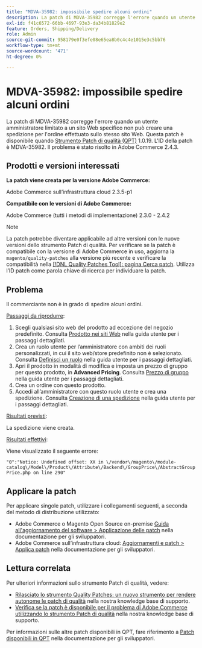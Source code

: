 ```yaml
---
title: "MDVA-35982: impossibile spedire alcuni ordini"
description: La patch di MDVA-35982 corregge l'errore quando un utente amministratore limitato a un sito Web specifico non può creare una spedizione per l'ordine effettuato sullo stesso sito Web. Questa patch è disponibile quando è installato [Quality Patches Tool (QPT)](/help/announcements/adobe-commerce-announcements/magento-quality-patches-released-new-tool-to-self-serve-quality-patches.md) 1.0.19. L'ID della patch è MDVA-35982. Il problema è stato risolto in Adobe Commerce 2.4.3.
exl-id: f41c6572-66bb-4697-93e3-da34b81829e2
feature: Orders, Shipping/Delivery
role: Admin
source-git-commit: 958179e0f3efe08e65ea8b0c4c4e1015e3c5bb76
workflow-type: tm+mt
source-wordcount: '471'
ht-degree: 0%

---
```


# MDVA-35982: impossibile spedire alcuni ordini

La patch di MDVA-35982 corregge l&#39;errore quando un utente amministratore limitato a un sito Web specifico non può creare una spedizione per l&#39;ordine effettuato sullo stesso sito Web. Questa patch è disponibile quando [Strumento Patch di qualità (QPT)](/help/announcements/adobe-commerce-announcements/magento-quality-patches-released-new-tool-to-self-serve-quality-patches.md) 1.0.19. L&#39;ID della patch è MDVA-35982. Il problema è stato risolto in Adobe Commerce 2.4.3.

## Prodotti e versioni interessati

**La patch viene creata per la versione Adobe Commerce:**

Adobe Commerce sull’infrastruttura cloud 2.3.5-p1

**Compatibile con le versioni di Adobe Commerce:**

Adobe Commerce (tutti i metodi di implementazione) 2.3.0 - 2.4.2

>[!NOTE]
>
>La patch potrebbe diventare applicabile ad altre versioni con le nuove versioni dello strumento Patch di qualità. Per verificare se la patch è compatibile con la versione di Adobe Commerce in uso, aggiorna la `magento/quality-patches` alla versione più recente e verificare la compatibilità nella [[!DNL Quality Patches Tool]: pagina Cerca patch](https://devdocs.magento.com/quality-patches/tool.html#patch-grid). Utilizza l’ID patch come parola chiave di ricerca per individuare la patch.

## Problema

Il commerciante non è in grado di spedire alcuni ordini.

<u>Passaggi da riprodurre</u>:

1. Scegli qualsiasi sito web del prodotto ad eccezione del negozio predefinito. Consulta [Prodotto nei siti Web](https://docs.magento.com/user-guide/catalog/settings-basic-websites.html) nella guida utente per i passaggi dettagliati.
1. Crea un ruolo utente per l’amministratore con ambiti dei ruoli personalizzati, in cui il sito web/store predefinito non è selezionato. Consulta [Definisci un ruolo](https://docs.magento.com/user-guide/system/permissions-user-roles.html#define-a-role) nella guida utente per i passaggi dettagliati.
1. Apri il prodotto in modalità di modifica e imposta un prezzo di gruppo per questo prodotto, in **Advanced Pricing**. Consulta [Prezzo di gruppo](https://docs.magento.com/user-guide/catalog/product-price-group.html) nella guida utente per i passaggi dettagliati.
1. Crea un ordine con questo prodotto.
1. Accedi all’amministratore con questo ruolo utente e crea una spedizione. Consulta [Creazione di una spedizione](https://docs.magento.com/user-guide/sales/shipments-create.html) nella guida utente per i passaggi dettagliati.

<u>Risultati previsti</u>:

La spedizione viene creata.

<u>Risultati effettivi</u>:

Viene visualizzato il seguente errore:

`"0":"Notice: Undefined offset: XX in \/vendor\/magento\/module-catalog\/Model\/Product\/Attribute\/Backend\/GroupPrice\/AbstractGroupPrice.php on line 290"`

## Applicare la patch

Per applicare singole patch, utilizzare i collegamenti seguenti, a seconda del metodo di distribuzione utilizzato:

* Adobe Commerce o Magento Open Source on-premise [Guida all&#39;aggiornamento del software > Applicazione delle patch](https://devdocs.magento.com/guides/v2.4/comp-mgr/patching/mqp.html) nella documentazione per gli sviluppatori.
* Adobe Commerce sull’infrastruttura cloud: [Aggiornamenti e patch > Applica patch](https://devdocs.magento.com/cloud/project/project-patch.html) nella documentazione per gli sviluppatori.

## Lettura correlata

Per ulteriori informazioni sullo strumento Patch di qualità, vedere:

* [Rilasciato lo strumento Quality Patches: un nuovo strumento per rendere autonome le patch di qualità](/help/announcements/adobe-commerce-announcements/magento-quality-patches-released-new-tool-to-self-serve-quality-patches.md) nella nostra knowledge base di supporto.
* [Verifica se la patch è disponibile per il problema di Adobe Commerce utilizzando lo strumento Patch di qualità](/help/support-tools/patches-available-in-qpt-tool/check-patch-for-magento-issue-with-magento-quality-patches.md) nella nostra knowledge base di supporto.

Per informazioni sulle altre patch disponibili in QPT, fare riferimento a [Patch disponibili in QPT](https://devdocs.magento.com/quality-patches/tool.html#patch-grid) nella documentazione per gli sviluppatori.
